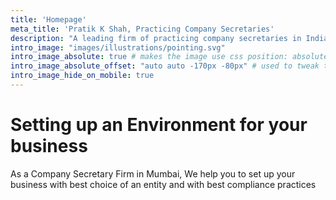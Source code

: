 ```yaml
---
title: 'Homepage'
meta_title: 'Pratik K Shah, Practicing Company Secretaries'
description: "A leading firm of practicing company secretaries in India"
intro_image: "images/illustrations/pointing.svg"
intro_image_absolute: true # makes the image use css position: absolute; so it looks "offset". It's a visual effect that might not always look good depending on the image you use.
intro_image_absolute_offset: "auto auto -170px -80px" # used to tweak the positioning of the absolute image if enabled above
intro_image_hide_on_mobile: true
---
```


# Setting up an Environment for your business

As a Company Secretary Firm in Mumbai, We help you to set up your business with best choice of an entity and with best compliance practices